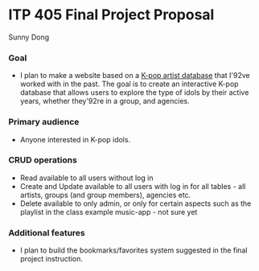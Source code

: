 
# ITP 405 Final Project Proposal
Sunny Dong

### Goal
- I plan to make a website based on a [K-pop artist database](https://www.kaggle.com/kimjihoo/kpopdb) that I\'92ve worked with in the past. The goal is to create an interactive K-pop database that allows users to explore the type of idols by their active years, whether they\'92re in a group, and agencies.

### Primary audience  
- Anyone interested in K-pop idols.

### CRUD operations  
- Read available to all users without log in
- Create and Update available to all users with log in for all tables - all artists, groups (and group members), agencies etc.
- Delete available to only admin, or only for certain aspects such as the playlist in the class example music-app - not sure yet

### Additional features  
- I plan to build the bookmarks/favorites system suggested in the final project instruction.